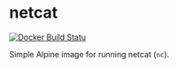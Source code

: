 # netcat

[![Docker Build Statu](https://img.shields.io/docker/build/subfuzion/netcat.svg)](https://hub.docker.com/r/subfuzion/docker-netcat)

Simple Alpine image for running netcat (`nc`).


